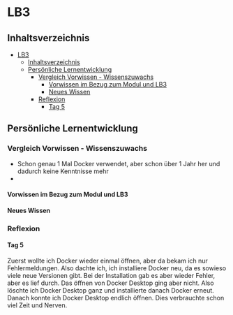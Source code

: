 # LB3

## Inhaltsverzeichnis
- [LB3](#lb3)
  - [Inhaltsverzeichnis](#inhaltsverzeichnis)
  - [Persönliche Lernentwicklung](#persönliche-lernentwicklung)
    - [Vergleich Vorwissen - Wissenszuwachs](#vergleich-vorwissen---wissenszuwachs)
      - [Vorwissen im Bezug zum Modul und LB3](#vorwissen-im-bezug-zum-modul-und-lb3)
      - [Neues Wissen](#neues-wissen)
    - [Reflexion](#reflexion)
      - [Tag 5](#tag-5)


## Persönliche Lernentwicklung

### Vergleich Vorwissen - Wissenszuwachs
- Schon genau 1 Mal Docker verwendet, aber schon über 1 Jahr her und dadurch keine Kenntnisse mehr
- 

#### Vorwissen im Bezug zum Modul und LB3

#### Neues Wissen

### Reflexion
#### Tag 5
Zuerst wollte ich Docker wieder einmal öffnen, aber da bekam ich nur Fehlermeldungen. Also dachte ich, ich installiere Docker neu, da es sowieso viele neue Versionen gibt. Bei der Installation gab es aber wieder Fehler, aber es lief durch. Das öffnen von Docker Desktop ging aber nicht. Also löschte ich Docker Desktop ganz und installierte danach Docker erneut. Danach konnte ich Docker Desktop endlich öffnen. Dies verbrauchte schon viel Zeit und Nerven.